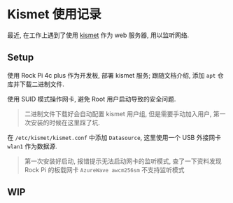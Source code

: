 # Kismet 使用记录

最近, 在工作上遇到了使用 [kismet](https://www.kismetwireless.net/) 作为 web 服务器, 用以监听网络.

## Setup

使用 Rock Pi 4c plus 作为开发板, 部署 kismet 服务; 跟随文档介绍, 添加 `apt` 仓库并下载二进制文件.

使用 SUID 模式操作网卡, 避免 Root 用户启动导致的安全问题.
> 二进制文件下载好会自动配置 kismet 用户组, 但是需要手动加入用户, 第一次安装的时候在这里踩了坑.

在 `/etc/kismet/kismet.conf` 中添加 `Datasource`, 这里使用一个 USB 外接网卡 `wlan1` 作为数据源.
> 第一次安装好启动, 报错提示无法启动网卡的监听模式, 查了一下资料发现 Rock Pi 的板载网卡 `AzureWave awcm256sm` 不支持监听模式

## WIP
